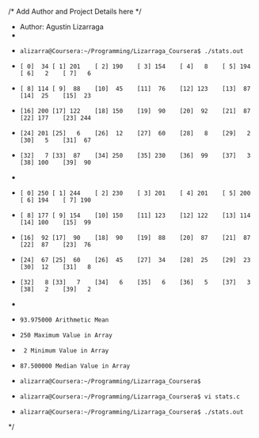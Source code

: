 /* Add Author and Project Details here */
 * Author:  Agustin Lizarraga
 *
 *     alizarra@Coursera:~/Programming/Lizarraga_Coursera$ ./stats.out
 *     [ 0]  34	[ 1] 201	[ 2] 190	[ 3] 154	[ 4]   8	[ 5] 194	[ 6]   2	[ 7]   6	
 *     [ 8] 114	[ 9]  88	[10]  45	[11]  76	[12] 123	[13]  87	[14]  25	[15]  23	
 *     [16] 200	[17] 122	[18] 150	[19]  90	[20]  92	[21]  87	[22] 177	[23] 244	
 *     [24] 201	[25]   6	[26]  12	[27]  60	[28]   8	[29]   2	[30]   5	[31]  67	
 *     [32]   7	[33]  87	[34] 250	[35] 230	[36]  99	[37]   3	[38] 100	[39]  90	
 *     
 *     [ 0] 250	[ 1] 244	[ 2] 230	[ 3] 201	[ 4] 201	[ 5] 200	[ 6] 194	[ 7] 190	
 *     [ 8] 177	[ 9] 154	[10] 150	[11] 123	[12] 122	[13] 114	[14] 100	[15]  99	
 *     [16]  92	[17]  90	[18]  90	[19]  88	[20]  87	[21]  87	[22]  87	[23]  76	
 *     [24]  67	[25]  60	[26]  45	[27]  34	[28]  25	[29]  23	[30]  12	[31]   8	
 *     [32]   8	[33]   7	[34]   6	[35]   6	[36]   5	[37]   3	[38]   2	[39]   2	
 *     
 *     93.975000 Arithmetic Mean
 *     250 Maximum Value in Array
 *      2 Minimum Value in Array
 *     87.500000 Median Value in Array
 *     alizarra@Coursera:~/Programming/Lizarraga_Coursera$ 
 *     alizarra@Coursera:~/Programming/Lizarraga_Coursera$ vi stats.c 
 *     alizarra@Coursera:~/Programming/Lizarraga_Coursera$ ./stats.out
 */
